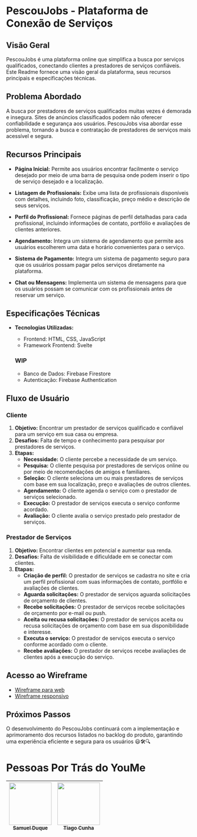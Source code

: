 # PescouJobs - Plataforma de Conexão de Serviços

## Visão Geral

PescouJobs é uma plataforma online que simplifica a busca por serviços qualificados, conectando clientes a prestadores de serviços confiáveis. Este Readme fornece uma visão geral da plataforma, seus recursos principais e especificações técnicas.

## Problema Abordado

A busca por prestadores de serviços qualificados muitas vezes é demorada e insegura. Sites de anúncios classificados podem não oferecer confiabilidade e segurança aos usuários. PescouJobs visa abordar esse problema, tornando a busca e contratação de prestadores de serviços mais acessível e segura.

## Recursos Principais

- **Página Inicial:** Permite aos usuários encontrar facilmente o serviço desejado por meio de uma barra de pesquisa onde podem inserir o tipo de serviço desejado e a localização.

- **Listagem de Profissionais:** Exibe uma lista de profissionais disponíveis com detalhes, incluindo foto, classificação, preço médio e descrição de seus serviços.

- **Perfil do Profissional:** Fornece páginas de perfil detalhadas para cada profissional, incluindo informações de contato, portfólio e avaliações de clientes anteriores.

- **Agendamento:** Integra um sistema de agendamento que permite aos usuários escolherem uma data e horário convenientes para o serviço.

- **Sistema de Pagamento:** Integra um sistema de pagamento seguro para que os usuários possam pagar pelos serviços diretamente na plataforma.

- **Chat ou Mensagens:** Implementa um sistema de mensagens para que os usuários possam se comunicar com os profissionais antes de reservar um serviço.

## Especificações Técnicas

- **Tecnologias Utilizadas:**
  - Frontend: HTML, CSS, JavaScript
  - Framework Frontend: Svelte
 
  ### WIP
  - Banco de Dados: Firebase Firestore
  - Autenticação: Firebase Authentication

## Fluxo de Usuário

### Cliente

1. **Objetivo:** Encontrar um prestador de serviços qualificado e confiável para um serviço em sua casa ou empresa.
2. **Desafios:** Falta de tempo e conhecimento para pesquisar por prestadores de serviços.
3. **Etapas:**
   - **Necessidade:** O cliente percebe a necessidade de um serviço.
   - **Pesquisa:** O cliente pesquisa por prestadores de serviços online ou por meio de recomendações de amigos e familiares.
   - **Seleção:** O cliente seleciona um ou mais prestadores de serviços com base em sua localização, preço e avaliações de outros clientes.
   - **Agendamento:** O cliente agenda o serviço com o prestador de serviços selecionado.
   - **Execução:** O prestador de serviços executa o serviço conforme acordado.
   - **Avaliação:** O cliente avalia o serviço prestado pelo prestador de serviços.

### Prestador de Serviços

1. **Objetivo:** Encontrar clientes em potencial e aumentar sua renda.
2. **Desafios:** Falta de visibilidade e dificuldade em se conectar com clientes.
3. **Etapas:**
   - **Criação de perfil:** O prestador de serviços se cadastra no site e cria um perfil profissional com suas informações de contato, portfólio e avaliações de clientes.
   - **Aguarda solicitações:** O prestador de serviços aguarda solicitações de orçamento de clientes.
   - **Recebe solicitações:** O prestador de serviços recebe solicitações de orçamento por e-mail ou push.
   - **Aceita ou recusa solicitações:** O prestador de serviços aceita ou recusa solicitações de orçamento com base em sua disponibilidade e interesse.
   - **Executa o serviço:** O prestador de serviços executa o serviço conforme acordado com o cliente.
   - **Recebe avaliações:** O prestador de serviços recebe avaliações de clientes após a execução do serviço.

## Acesso ao Wireframe

- [Wireframe para web](https://www.figma.com/proto/gsieXY7PWf2rYlVo0xsIZc/PescouJobs?type=design&node-id=18-4&t=ejtBt6ItiReepDVD-0&scaling=scale-down-width&page-id=18%3A3&starting-point-node-id=18%3A4&hotspot-hints=0&hide-ui=1)
- [Wireframe responsivo](https://www.figma.com/proto/gsieXY7PWf2rYlVo0xsIZc/PescouJobs?type=design&node-id=33-15&t=ejtBt6ItiReepDVD-0&scaling=min-zoom&page-id=18%3A3&starting-point-node-id=33%3A15&show-proto-sidebar=1&hide-ui=1)

## Próximos Passos

O desenvolvimento do PescouJobs continuará com a implementação e aprimoramento dos recursos listados no backlog do produto, garantindo uma experiência eficiente e segura para os usuários 😃🛠️🔍


# Pessoas Por Trás do YouMe
| [<img loading="lazy" src="https://avatars.githubusercontent.com/Samuel-Duque" width=115><br><sub>Samuel Duque</sub>](https://github.com/Samuel-Duque) | [<img loading="lazy" src="https://avatars.githubusercontent.com/Tiago-msC" width=115><br><sub>Tiago Cunha</sub>](https://github.com/Tiago-msC) | 
| --- | --- |
